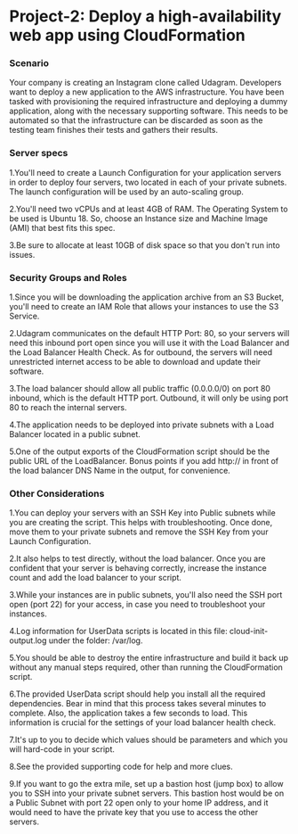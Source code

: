 # Project-2: Deploy a high-availability web app using CloudFormation

### Scenario
Your company is creating an Instagram clone called Udagram. Developers want to deploy a new application to the AWS infrastructure. You have been tasked with provisioning the required infrastructure and deploying a dummy application, along with the necessary supporting software. This needs to be automated so that the infrastructure can be discarded as soon as the testing team finishes their tests and gathers their results.

### Server specs
  1.You'll need to create a Launch Configuration for your application servers in order to deploy four servers, two located in each of your private subnets. The launch configuration will be used by an auto-scaling group.  
  
  2.You'll need two vCPUs and at least 4GB of RAM. The Operating System to be used is Ubuntu 18. So, choose an Instance size and Machine Image (AMI) that best fits this spec.  
  
  3.Be sure to allocate at least 10GB of disk space so that you don't run into issues.    
  
### Security Groups and Roles  

  1.Since you will be downloading the application archive from an S3 Bucket, you'll need to create an IAM Role that allows your instances to use the S3 Service.  
  
  2.Udagram communicates on the default HTTP Port: 80, so your servers will need this inbound port open since you will use it with the Load Balancer and the Load Balancer Health Check. As for outbound, the servers will need unrestricted internet access to be able to download and update their software.  
  
  3.The load balancer should allow all public traffic (0.0.0.0/0) on port 80 inbound, which is the default HTTP port. Outbound, it will only be using port 80 to reach the internal servers.  
  
  4.The application needs to be deployed into private subnets with a Load Balancer located in a public subnet.  
  
  5.One of the output exports of the CloudFormation script should be the public URL of the LoadBalancer. Bonus points if you add http:// in front of the load balancer DNS Name in the output, for convenience.  
  
 ### Other Considerations  
 
  1.You can deploy your servers with an SSH Key into Public subnets while you are creating the script. This helps with troubleshooting. Once done, move them to your private subnets and remove the SSH Key from your Launch Configuration.  
  
  2.It also helps to test directly, without the load balancer. Once you are confident that your server is behaving correctly, increase the instance count and add the load balancer to your script.  
  
  3.While your instances are in public subnets, you'll also need the SSH port open (port 22) for your access, in case you need to troubleshoot your instances.  
  
  4.Log information for UserData scripts is located in this file: cloud-init-output.log under the folder: /var/log.  
  
  5.You should be able to destroy the entire infrastructure and build it back up without any manual steps required, other than running the CloudFormation script.  
  
  6.The provided UserData script should help you install all the required dependencies. Bear in mind that this process takes several minutes to complete. Also, the application takes a few seconds to load. This information is crucial for the settings of your load balancer health check.  
  
  7.It's up to you to decide which values should be parameters and which you will hard-code in your script.  
  
  8.See the provided supporting code for help and more clues.  
  
  9.If you want to go the extra mile, set up a bastion host (jump box) to allow you to SSH into your private subnet servers. This bastion host would be on a Public Subnet with port 22 open only to your home IP address, and it would need to have the private key that you use to access the other servers.  
